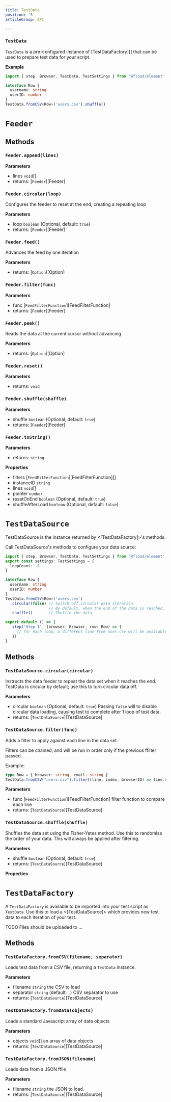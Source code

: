 ```yaml
---
title: TestData
position: '5'
articleGroup: API

---
```


### `TestData`

`TestData` is a pre-configured instance of [TestDataFactory][] that can be used to prepare test data for your script.

**Example**

```typescript
import { step, Browser, TestData, TestSettings } from '@flood/element'

interface Row {
  username: string
  userID: number
}
TestData.fromCSV<Row>('users.csv').shuffle()
```

# `Feeder`

## Methods

### `Feeder.append(lines)`



**Parameters**

-   lines `void`\[] 
-   returns: [`Feeder`][Feeder]

### `Feeder.circular(loop)`



Configures the feeder to reset at the end, creating a repeating loop

**Parameters**

-   loop `boolean` (Optional, default: `true`)
-   returns: [`Feeder`][Feeder]

### `Feeder.feed()`



Advances the feed by one iteration

**Parameters**

-   returns: [`Option`][Option]

### `Feeder.filter(func)`



**Parameters**

-   func [`FeedFilterFunction`][FeedFilterFunction] 
-   returns: [`Feeder`][Feeder]

### `Feeder.peek()`



Reads the data at the current cursor without advancing

**Parameters**

-   returns: [`Option`][Option]

### `Feeder.reset()`



**Parameters**

-   returns: `void`

### `Feeder.shuffle(shuffle)`



**Parameters**

-   shuffle `boolean` (Optional, default: `true`)
-   returns: [`Feeder`][Feeder]

### `Feeder.toString()`



**Parameters**

-   returns: `string`

**Properties**

-   filters [`FeedFilterFunction`][FeedFilterFunction]\[] 
-   instanceID `string` 
-   lines `void`\[] 
-   pointer `number` 
-   resetOnEnd `boolean` (Optional, default: `true`)
-   shuffleAfterLoad `boolean` (Optional, default: `false`)

# `TestDataSource`

TestDataSource is the instance returned by &lt;[TestDataFactory]>'s methods.

Call TestDataSource's methods to configure your data source:

```typescript
import { step, Browser, TestData, TestSettings } from '@flood/element'
export const settings: TestSettings = {
  loopCount: -1
}

interface Row {
  username: string
  userID: number
}
TestData.fromCSV<Row>('users.csv')
  .circular(false) // Switch off circular data iteration.
                   // By default, when the end of the data is reached, it wraps to the beginning.
  .shuffle()       // Shuffle the data

export default () => {
   step('Step 1', (browser: Browser, row: Row) => {
     // for each loop, a different line from user.csv will be available as `row`
   })
}
```

## Methods

### `TestDataSource.circular(circular)`



Instructs the data feeder to repeat the data set when it reaches the end. TestData is circular by default; use this to turn circular data off.

**Parameters**

-   circular `boolean` (Optional, default: `true`) Passing `false` will to disable circular data loading, causing test to complete after 1 loop of test data.
-   returns: [`TestDataSource`][TestDataSource]

### `TestDataSource.filter(func)`



Adds a filter to apply against each line in the data set.

Filters can be chained, and will be run in order only if the previous ffilter passed.

Example:

```typescript
type Row = { browser: string, email: string }
TestData.fromCSV("users.csv").filter((line, index, browserID) => line.browser === browserID)
```

**Parameters**

-   func [`FeedFilterFunction`][FeedFilterFunction]  filter function to compare each line
-   returns: [`TestDataSource`][TestDataSource]

### `TestDataSource.shuffle(shuffle)`



Shuffles the data set using the Fisher-Yates method. Use this to randomise the order of your data. This will always be applied after filtering.

**Parameters**

-   shuffle `boolean` (Optional, default: `true`)
-   returns: [`TestDataSource`][TestDataSource]

**Properties**



# `TestDataFactory`

A `TestDataFactory` is available to be imported into your test script as `TestData`. Use this to load a &lt;[TestDataSource]> which provides new test data to each iteration of your test.

TODO
Files should be uploaded to ...

## Methods

### `TestDataFactory.fromCSV(filename, separator)`



Loads test data from a CSV file, returning a `TestData` instance.

**Parameters**

-   filename `string`  the CSV to load
-   separator `string`  (default: `,`) CSV separator to use
-   returns: [`TestDataSource`][TestDataSource]

### `TestDataFactory.fromData(objects)`



Loads a standard Javascript array of data objects

**Parameters**

-   objects `void`\[]  an array of data objects
-   returns: [`TestDataSource`][TestDataSource]

### `TestDataFactory.fromJSON(filename)`



Loads data from a JSON ffile

**Parameters**

-   filename `string`  the JSON to load.
-   returns: [`TestDataSource`][TestDataSource]

